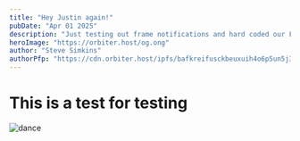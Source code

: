 ```yaml
---
title: "Hey Justin again!"
pubDate: "Apr 01 2025"
description: "Just testing out frame notifications and hard coded our FIDs so I'll delete this shortly after posting"
heroImage: "https://orbiter.host/og.ong"
author: "Steve Simkins"
authorPfp: "https://cdn.orbiter.host/ipfs/bafkreifusckbeuxuih4o6p5un5j34selfg3uvt6ltqwbv4glsigekdx7lq"
---
```


# This is a test for testing


![dance](https://media1.giphy.com/media/l3vRlT2k2L35Cnn5C/giphy.gif)

